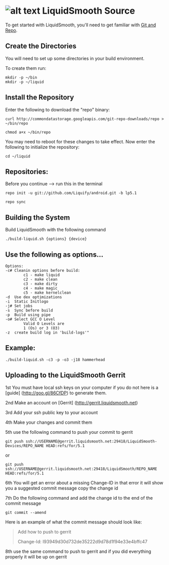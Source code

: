 ![alt text](http://stats.liquidsmooth.net/images/logo2.png "LiquidSmooth")
LiquidSmooth Source
===================
To get started with LiquidSmooth, you'll need to get
familiar with [Git and Repo](http://source.android.com/source/version-control.html).

Create the Directories 
----------------------

You will need to set up some directories in your build environment.

To create them run:

    mkdir -p ~/bin
    mkdir -p ~/liquid

Install the Repository
----------------------

Enter the following to download the "repo" binary:

    curl http://commondatastorage.googleapis.com/git-repo-downloads/repo > ~/bin/repo

    chmod a+x ~/bin/repo

You may need to reboot for these changes to take effect. 
Now enter the following to initialize the repository:

    cd ~/liquid


Repositories:
---------------

Before you continue --> run this in the terminal

    repo init -u git://github.com/Liquify/android.git -b lp5.1

    repo sync
    

Building the System
---------------

Build LiquidSmooth with the following command

    ./build-liquid.sh {options} {device}

Use the following as options...
---------------

    Options:
    -c# Cleanin options before build:
            c1 - make liquid
            c2 - make clean
            c3 - make dirty
            c4 - make magic
            c5 - make kernelclean
    -d  Use dex optimizations
    -i  Static Initlogo
    -j# Set jobs
    -s  Sync before build
    -p  Build using pipe
    -o# Select GCC O Level
            Valid O Levels are
            1 (Os) or 3 (O3)
    -z  create build log in 'build-logs'"

Example:
---------------
    ./build-liquid.sh -c3 -p -o3 -j18 hammerhead

Uploading to the LiquidSmooth Gerrit
---------------

1st You must have local ssh keys on your computer if you do not here is a [guide] (http://goo.gl/86CfDP) to generate them.

2nd Make an account on [Gerrit] (http://gerrit.liquidsmooth.net)

3rd Add your ssh public key to your account

4th Make your changes and commit them

5th use the following command to push your commit to gerrit

    git push ssh://USERNAME@gerrit.liquidsmooth.net:29418/LiquidSmooth-Devices/REPO_NAME HEAD:refs/for/5.1
or

    git push ssh://USERNAME@gerrit.liquidsmooth.net:29418/LiquidSmooth/REPO_NAME HEAD:refs/for/5.1

6th You will get an error about a missing Change-ID in that error it will show you a suggested commit message copy the change id

7th Do the following command and add the change id to the end of the commit message

    git commit --amend

Here is an example of what the commit message should look like:

> Add how to push to gerrit
>
> Change-Id: I93949d30d732de35222d9d78d1f94e33e4bffc47

8th use the same command to push to gerrit and if you did everything properly it will be up on gerrit
